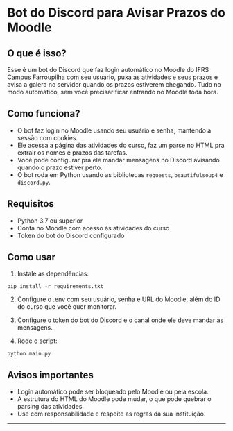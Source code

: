 # Bot do Discord para Avisar Prazos do Moodle

## O que é isso?

Esse é um bot do Discord que faz login automático no Moodle do IFRS Campus Farroupilha com seu usuário, puxa as atividades e seus prazos e avisa a galera no servidor quando os prazos estiverem chegando. Tudo no modo automático, sem você precisar ficar entrando no Moodle toda hora.

## Como funciona?

- O bot faz login no Moodle usando seu usuário e senha, mantendo a sessão com cookies.
- Ele acessa a página das atividades do curso, faz um parse no HTML pra extrair os nomes e prazos das tarefas.
- Você pode configurar pra ele mandar mensagens no Discord avisando quando o prazo estiver perto.
- O bot roda em Python usando as bibliotecas `requests`, `beautifulsoup4` e `discord.py`.

## Requisitos

- Python 3.7 ou superior
- Conta no Moodle com acesso às atividades do curso
- Token do bot do Discord configurado

## Como usar

1. Instale as dependências:
```
pip install -r requirements.txt
```
2. Configure o .env com seu usuário, senha e URL do Moodle, além do ID do curso que você quer monitorar.

3. Configure o token do bot do Discord e o canal onde ele deve mandar as mensagens.

4. Rode o script:
```
python main.py
```
## Avisos importantes

- Login automático pode ser bloqueado pelo Moodle ou pela escola.
- A estrutura do HTML do Moodle pode mudar, o que pode quebrar o parsing das atividades.
- Use com responsabilidade e respeite as regras da sua instituição.

---

